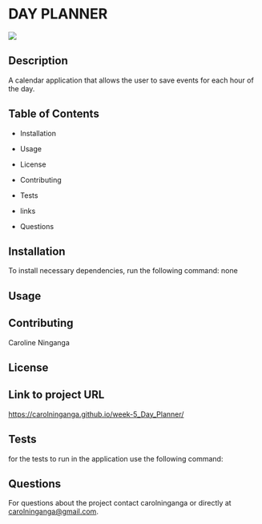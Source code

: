 
# DAY PLANNER

![](Develop/image/Day_Planner_Image)

## Description
A calendar application that allows the user to save events for each hour of the day.

## Table of Contents

* Installation

* Usage

* License

* Contributing

* Tests

* links

* Questions

## Installation

To install necessary dependencies, run the following command:
none

## Usage


## Contributing 
Caroline Ninganga

## License


## Link to project URL
https://carolninganga.github.io/week-5_Day_Planner/

## Tests

for the tests to run in the application use the following command:


## Questions

For questions about the project contact carolninganga or directly at carolninganga@gmail.com.
